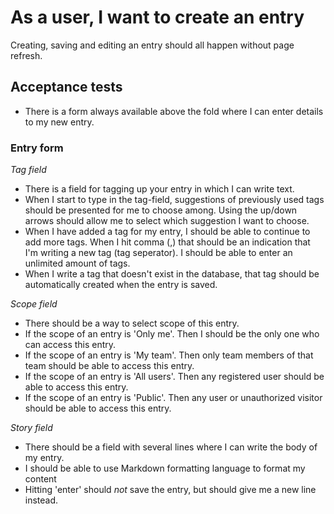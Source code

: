 # As a user, I want to create an entry

Creating, saving and editing an entry should all happen without page refresh.

## Acceptance tests

- There is a form always available above the fold where I can enter details
to my new entry.

### Entry form

*Tag field*

- There is a field for tagging up your entry in which I can write text.
- When I start to type in the tag-field, suggestions of previously used tags should be presented for me to choose among. Using the up/down arrows should allow me to select which suggestion I want to choose.
- When I have added a tag for my entry, I should be able to continue to add more tags. When I hit comma (,) that should be an indication that I'm writing a new tag (tag seperator). I should be able to enter an unlimited amount of tags.
- When I write a tag that doesn't exist in the database, that tag should be automatically created when the entry is saved.

*Scope field*

- There should be a way to select scope of this entry.
- If the scope of an entry is 'Only me'. Then I should be the only one who can access this entry.
- If the scope of an entry is 'My team'. Then only team members of that team should be able to access this entry.
- If the scope of an entry is 'All users'. Then any registered user should be able to access this entry.
- If the scope of an entry is 'Public'. Then any user or unauthorized visitor should be able to access this entry.

*Story field*

- There should be a field with several lines where I can write the body of my entry.
- I should be able to use Markdown formatting language to format my content
- Hitting 'enter' should _not_ save the entry, but should give me a new line instead.
